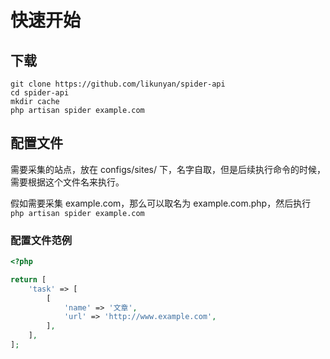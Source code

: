 # 快速开始

## 下载

```shell
git clone https://github.com/likunyan/spider-api
cd spider-api
mkdir cache
php artisan spider example.com
```

## 配置文件

需要采集的站点，放在 configs/sites/ 下，名字自取，但是后续执行命令的时候，需要根据这个文件名来执行。 

假如需要采集 example.com，那么可以取名为 example.com.php，然后执行 `php artisan spider example.com`

### 配置文件范例

```php
<?php

return [
    'task' => [
        [
            'name' => '文章',
            'url' => 'http://www.example.com',
        ],
    ],
];
```
